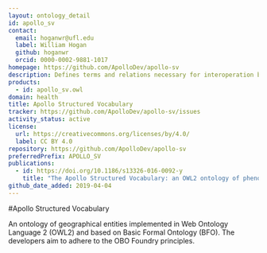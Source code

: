 ```yaml
---
layout: ontology_detail
id: apollo_sv
contact:
  email: hoganwr@ufl.edu
  label: William Hogan
  github: hoganwr
  orcid: 0000-0002-9881-1017
homepage: https://github.com/ApolloDev/apollo-sv
description: Defines terms and relations necessary for interoperation between epidemic models and public health application software that interface with these models
products:
  - id: apollo_sv.owl
domain: health
title: Apollo Structured Vocabulary
tracker: https://github.com/ApolloDev/apollo-sv/issues
activity_status: active
license:
  url: https://creativecommons.org/licenses/by/4.0/
  label: CC BY 4.0
repository: https://github.com/ApolloDev/apollo-sv
preferredPrefix: APOLLO_SV
publications:
  - id: https://doi.org/10.1186/s13326-016-0092-y
    title: "The Apollo Structured Vocabulary: an OWL2 ontology of phenomena in infectious disease epidemiology and population biology for use in epidemic simulation"
github_date_added: 2019-04-04
---
```


#Apollo Structured Vocabulary

An ontology of geographical entities implemented in Web Ontology Language 2 (OWL2) and based on Basic Formal Ontology (BFO). The developers aim to adhere to the OBO Foundry principles.
